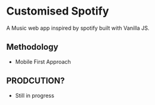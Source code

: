 # Customised Spotify
A Music web app inspired by spotify built with Vanilla JS.

## Methodology
- Mobile First Approach

## PRODCUTION?
- Still in progress
